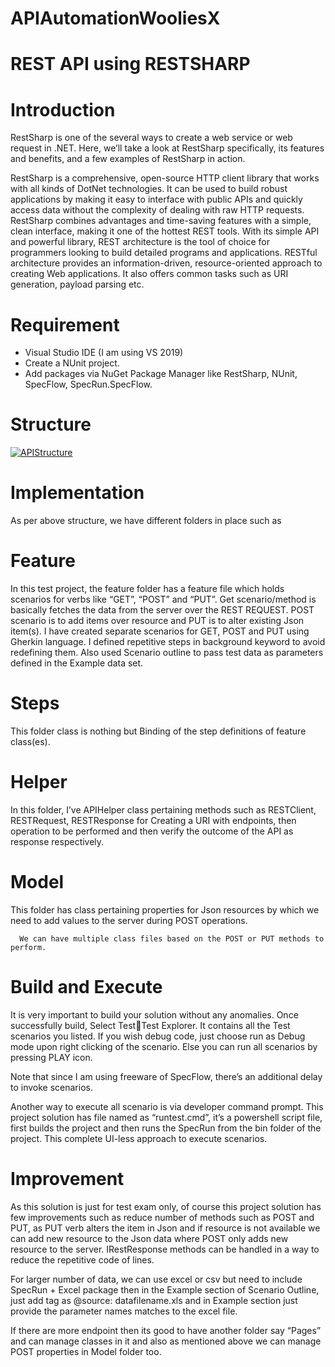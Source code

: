 # APIAutomationWooliesX

# REST API using RESTSHARP

# Introduction
RestSharp is one of the several ways to create a web service or web request in .NET. Here, we’ll take a look at RestSharp specifically, its features and benefits, and a few examples of RestSharp in action.

RestSharp is a comprehensive, open-source HTTP client library that works with all kinds of DotNet technologies.  It can be used to build robust applications by making it easy to interface with public APIs and quickly access data without the complexity of dealing with raw HTTP requests. RestSharp combines advantages and time-saving features with a simple, clean interface, making it one of the hottest REST tools.
With its simple API and powerful library, REST architecture is the tool of choice for programmers looking to build detailed programs and applications. RESTful architecture provides an information-driven, resource-oriented approach to creating Web applications. It also offers common tasks such as URI generation, payload parsing etc.

# Requirement 
-	Visual Studio IDE (I am using VS 2019)
-	Create a NUnit project.
-	Add packages via NuGet Package Manager like RestSharp, NUnit, SpecFlow, SpecRun.SpecFlow.

# Structure
 
 
 [
![APIStructure](https://user-images.githubusercontent.com/4488811/104838762-1ebdbf80-5911-11eb-9089-666e39f9d913.png)
](url)
 
# Implementation
As per above structure, we have different folders in place such as 

# Feature
In this test project, the feature folder has a feature file which holds scenarios for verbs like “GET”, “POST” and “PUT”. Get scenario/method is basically fetches the data from the server over the REST REQUEST. POST scenario is to add items over resource and PUT is to alter existing Json item(s).
I have created separate scenarios for GET, POST and PUT using Gherkin language. I defined repetitive steps in background keyword to avoid redefining them. Also used Scenario outline to pass test data as parameters defined in the Example data set.

# Steps
This folder class is nothing but Binding of the step definitions of feature class(es).

# Helper
In this folder, I’ve APIHelper class pertaining methods such as RESTClient, RESTRequest, RESTResponse for Creating a URI with endpoints, then operation to be performed and then verify the outcome of the API as response respectively.

# Model
This folder has class pertaining properties for Json resources by which we need to add values to the server during POST operations. 

      We can have multiple class files based on the POST or PUT methods to perform.

# Build and Execute

It is very important to build your solution without any anomalies. Once successfully build, Select TestTest Explorer. It contains all the Test scenarios you listed. If you wish debug code, just choose run as Debug mode upon right clicking of the scenario. Else you can run all scenarios by pressing PLAY icon.

Note that since I am using freeware of SpecFlow, there’s an additional delay to invoke scenarios.

Another way to execute all scenario is via developer command prompt. This project solution has file named as “runtest.cmd”, it’s a powershell script file, first builds the project and then runs the SpecRun from the bin folder of the project. This complete UI-less approach to execute scenarios.

# Improvement
As this solution is just for test exam only, of course this project solution has few improvements such as reduce number of methods such as POST and PUT, as PUT verb alters the item in Json and if resource is not available we can add new resource to the Json data where POST only adds new resource to the server. 
IRestResponse methods can be handled in a way to reduce the repetitive code of lines.

For larger number of data, we can use excel or csv but need to include SpecRun + Excel package then in the Example section of Scenario Outline, just add tag as @source: datafilename.xls and in Example section just provide the parameter names matches to the excel file.

If there are more endpoint then its good to have another folder say “Pages” and can manage classes in it and also as mentioned above we can manage POST properties in Model folder too. 

